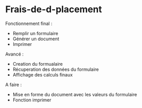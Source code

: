 # Frais-de-d-placement

Fonctionnement final : 

- Remplir un formulaire 
- Générer un document
- Imprimer

Avancé : 
- Creation du formualaire
- Récuperation des données du formulaire
- Affichage des calculs finaux

A faire :
- Mise en forme du document avec les valeurs du formulaire
- Fonction imprimer
